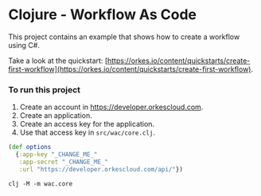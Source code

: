 # Clojure - Workflow As Code

This project contains an example that shows how to create a workflow using C#.

Take a look at the quickstart: [https://orkes.io/content/quickstarts/create-first-workflow](https://orkes.io/content/quickstarts/create-first-workflow).

### To run this project

1) Create an account in https://developer.orkescloud.com.
2) Create an application.
3) Create an access key for the application.
4) Use that access key in `src/wac/core.clj`.

```clojure
(def options
  {:app-key "_CHANGE_ME_"
   :app-secret "_CHANGE_ME_"
   :url "https://developer.orkescloud.com/api/"})
```

```shell
clj -M -m wac.core
```